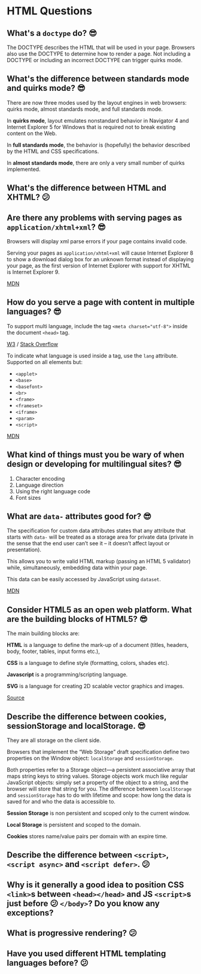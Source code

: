 # HTML Questions

## What's a `doctype` do? 😎

The DOCTYPE describes the HTML that will be used in your page. Browsers also
use the DOCTYPE to determine how to render a page. Not including a DOCTYPE or
including an incorrect DOCTYPE can trigger quirks mode.

## What's the difference between standards mode and quirks mode? 😎

There are now three modes used by the layout engines in web browsers:
quirks mode, almost standards mode, and full standards mode.

In **quirks mode**, layout emulates nonstandard behavior in Navigator 4
and Internet Explorer 5 for Windows that is required not to break existing
content on the Web.

In **full standards mode**, the behavior is (hopefully) the behavior described
by the HTML and CSS specifications.

In **almost standards mode**, there are only a very small number of
quirks implemented.

## What's the difference between HTML and XHTML? 😕

## Are there any problems with serving pages as `application/xhtml+xml`? 😎

Browsers will display xml parse errors if your page contains invalid code.

Serving your pages as `application/xhtml+xml` will cause Internet Explorer 8
to show a download dialog box for an unknown format instead of displaying your
page, as the first version of Internet Explorer with support for XHTML
is Internet Explorer 9.

[MDN](https://developer.mozilla.org/en-US/docs/Quirks_Mode_and_Standards_Mode#XHTML)

## How do you serve a page with content in multiple languages? 😎

To support multi language, include the tag `<meta charset="utf-8">` inside
the document `<head>` tag.

[W3](http://www.w3.org/International/O-charset)
/ [Stack Overflow](https://stackoverflow.com/questions/4696499/meta-charset-utf-8-vs-meta-http-equiv-content-type)

To indicate what language is used inside a tag, use the `lang` attribute.
Supported on all elements but:

*   `<applet>`
*   `<base>`
*   `<basefont>`
*   `<br>`
*   `<frame>`
*   `<frameset>`
*   `<iframe>`
*   `<param>`
*   `<script>`

[MDN](https://developer.mozilla.org/en-US/docs/Web/HTML/Global_attributes/lang)

## What kind of things must you be wary of when design or developing for multilingual sites? 😎

1.  Character encoding
2.  Language direction
3.  Using the right language code
4.  Font sizes

## What are `data-` attributes good for? 😎

The specification for custom data attributes states that any attribute that starts with `data-` will be treated as a storage area for private data (private in the sense that the end user can’t see it – it doesn’t affect layout or presentation).

This allows you to write valid HTML markup (passing an HTML 5 validator) while, simultaneously, embedding data within your page.

This data can be easily accessed by JavaScript using `dataset`.

[MDN](https://developer.mozilla.org/en-US/docs/Web/Guide/HTML/Using_data_attributes)

## Consider HTML5 as an open web platform. What are the building blocks of HTML5? 😎

The main building blocks are:

**HTML** is a language to define the mark-up of a document
(titles, headers, body, footer, tables, input forms etc.),

**CSS** is a language to define style (formatting, colors, shades etc).

**Javascript** is a programming/scripting language.

**SVG** is a language for creating 2D scalable vector graphics and images.

[Source](http://yucianga.info/?p=655)

## Describe the difference between cookies, sessionStorage and localStorage. 😎

They are all storage on the client side.

Browsers that implement the “Web Storage” draft specification define two
properties on the Window object: `localStorage` and `sessionStorage`.

Both properties refer to a Storage object—a persistent associative array that
maps string keys to string values. Storage objects work much like regular
JavaScript objects: simply set a property of the object to a string, and the
browser will store that string for you. The difference between `localStorage`
and `sessionStorage` has to do with lifetime and scope: how long the data is
saved for and who the data is accessible to.

**Session Storage** is non persistent and scoped only to the current window.

**Local Storage** is persistent and scoped to the domain.

**Cookies** stores name/value pairs per domain with an expire time.

<!-- TODO: add IndexedDB API -->

## Describe the difference between `<script>`, `<script async>` and `<script defer>`. 😕

## Why is it generally a good idea to position CSS `<link>`s between `<head></head>` and JS `<script>`s just before 😕 `</body>`? Do you know any exceptions?

## What is progressive rendering? 😕

## Have you used different HTML templating languages before? 😕
